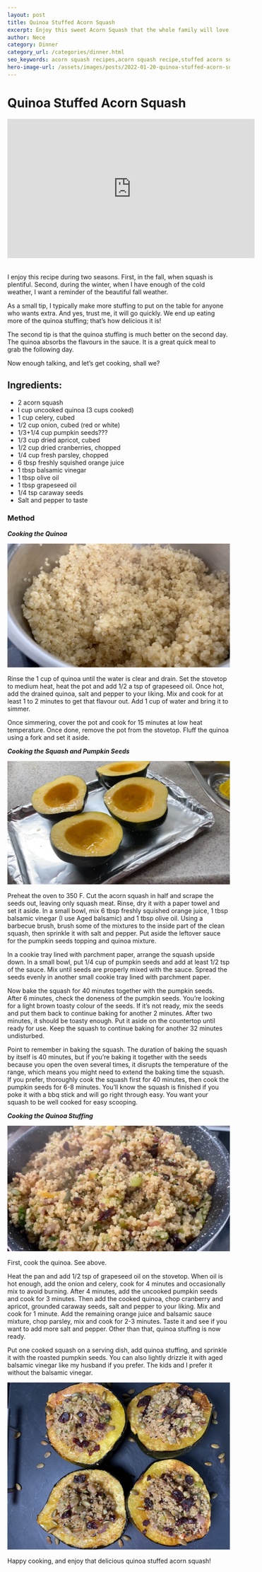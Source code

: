 ```yaml
---
layout: post
title: Quinoa Stuffed Acorn Squash
excerpt: Enjoy this sweet Acorn Squash that the whole family will love!
author: Nece
category: Dinner
category_url: /categories/dinner.html
seo_keywords: acorn squash recipes,acorn squash recipe,stuffed acorn squash vegan,stuffed acorn squash recipes vegetarian,roasted acorn squash,stuffed acorn squash recipes,stuffed acorn squash quinoa,acorn squash baked,acorn squash recipes vegan,easy recipes for kids to make at home,easy recipes for beginners,acorn squash,stuffed squash,healthy thanksgiving,acorn squash roasted
hero-image-url: /assets/images/posts/2022-01-20-quinoa-stuffed-acorn-squash/cover.jpg
---
```


# Quinoa Stuffed Acorn Squash

<div class="videoWrapper">
  <iframe width="560" height="315" src="https://www.youtube.com/embed/6tPGhd2i-WU" title="YouTube video player" frameborder="0" allow="accelerometer; autoplay; clipboard-write; encrypted-media; gyroscope; picture-in-picture" allowfullscreen></iframe>
</div>
<br>

I enjoy this recipe during two seasons. First, in the fall, when squash is plentiful. Second, during the winter, when I have enough of the cold weather,  I want a reminder of the beautiful fall weather.

As a small tip, I typically make more stuffing to put on the table for anyone who wants extra. And yes, trust me, it will go quickly. We end up eating more of the quinoa stuffing; that’s how delicious it is!

The second tip is that the quinoa stuffing is much better on the second day. The quinoa absorbs the flavours in the sauce. It is a great quick meal to grab the following day.

Now enough talking, and let’s get cooking, shall we?

## Ingredients:
* 2 acorn squash
* I cup uncooked quinoa (3 cups cooked)
* 1 cup celery, cubed
* 1/2 cup onion, cubed (red or white)
* 1/3+1/4 cup pumpkin seeds???
* 1/3 cup dried apricot, cubed
* 1/2 cup dried cranberries, chopped
* 1/4 cup fresh parsley, chopped
* 6 tbsp freshly squished orange juice
* 1 tbsp balsamic vinegar
* 1 tbsp olive oil
* 1 tbsp grapeseed oil
* 1/4 tsp caraway seeds
* Salt and pepper to taste


### Method

__*Cooking the Quinoa*__

![Quinoa](/assets/images/posts/2022-01-20-quinoa-stuffed-acorn-squash/quinoa.jpg "Quinoa")

Rinse the 1 cup of quinoa until the water is clear and drain. Set the stovetop to medium heat, heat the pot and add 1/2 a tsp of grapeseed oil. Once hot, add the drained quinoa, salt and pepper to your liking. Mix and cook for at least 1 to 2 minutes to get that flavour out. Add 1 cup of water and bring it to simmer.

Once simmering, cover the pot and cook for 15 minutes at low heat temperature. Once done, remove the pot from the stovetop. Fluff the quinoa using a fork and set it aside.

__*Cooking the Squash and Pumpkin Seeds*__

![Squash](/assets/images/posts/2022-01-20-quinoa-stuffed-acorn-squash/squash.jpg "Squash")

Preheat the oven to 350 F.
Cut the acorn squash in half and scrape the seeds out, leaving only squash meat. Rinse, dry it with a paper towel and set it aside. In a small bowl, mix 6 tbsp freshly squished orange juice, 1 tbsp balsamic vinegar (I use Aged balsamic) and 1 tbsp olive oil. Using a barbecue brush, brush some of the mixtures to the inside part of the clean squash, then sprinkle it with salt and pepper. Put aside the leftover sauce for the pumpkin seeds topping and quinoa mixture.

In a cookie tray lined with parchment paper, arrange the squash upside down. In a small bowl, put 1/4 cup of pumpkin seeds and add at least 1/2 tsp of the sauce. Mix until seeds are properly mixed with the sauce. Spread the seeds evenly in another small cookie tray lined with parchment paper.

Now bake the squash for 40 minutes together with the pumpkin seeds. After 6 minutes, check the doneness of the pumpkin seeds. You’re looking for a light brown toasty colour of the seeds. If it’s not ready, mix the seeds and put them back to continue baking for another 2 minutes. After two minutes, it should be toasty enough. Put it aside on the countertop until ready for use. Keep the squash to continue baking for another 32 minutes undisturbed.

Point to remember in baking the squash. The duration of baking the squash by itself is 40 minutes, but if you’re baking it together with the seeds because you open the oven several times, it disrupts the temperature of the range, which means you might need to extend the baking time the squash. If you prefer, thoroughly cook the squash first for 40 minutes, then cook the pumpkin seeds for 6-8 minutes. You’ll know the squash is finished if you poke it with a bbq stick and will go right through easy. You want your squash to be well cooked for easy scooping.

__*Cooking the Quinoa Stuffing*__

![Filling](/assets/images/posts/2022-01-20-quinoa-stuffed-acorn-squash/filling.jpg "Filling")

First, cook the quinoa. See above.

Heat the pan and add 1/2 tsp of grapeseed oil on the stovetop. When oil is hot enough, add the onion and celery, cook for 4 minutes and occasionally mix to avoid burning. After 4 minutes, add the uncooked pumpkin seeds and cook for 3 minutes. Then add the cooked quinoa, chop cranberry and apricot, grounded caraway seeds, salt and pepper to your liking. Mix and cook for 1 minute. Add the remaining orange juice and balsamic sauce mixture, chop parsley,  mix and cook for 2-3 minutes. Taste it and see if you want to add more salt and pepper. Other than that, quinoa stuffing is now ready.

Put one cooked squash on a serving dish, add quinoa stuffing, and sprinkle it with the roasted pumpkin seeds. You can also lightly drizzle it with aged balsamic vinegar like my husband if you prefer. The kids and I prefer it without the balsamic vinegar.

![Acorn squash with filling](/assets/images/posts/2022-01-20-quinoa-stuffed-acorn-squash/cover.jpg "Acorn squash with filling")

Happy cooking, and enjoy that delicious quinoa stuffed acorn squash!

